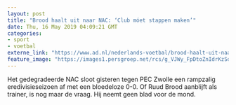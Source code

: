```yaml
---
layout: post
title: "Brood haalt uit naar NAC: ‘Club móet stappen maken’"
date: Thu, 16 May 2019 04:09:21 GMT
categories: 
- sport 
- voetbal 
externe_link: "https://www.ad.nl/nederlands-voetbal/brood-haalt-uit-naar-nac-club-moet-stappen-maken~a899480c/"
feature_image: "https://images1.persgroep.net/rcs/g_VJWy_FpDtoZnIdrKzSdiJ7Gvg/diocontent/148119715/_fitwidth/400/?appId=21791a8992982cd8da851550a453bd7f&quality=0.7"
---
```


Het gedegradeerde NAC sloot gisteren tegen PEC Zwolle een rampzalig eredivisieseizoen af met een bloedeloze 0-0. Of Ruud Brood aanblijft als trainer, is nog maar de vraag. Hij neemt geen blad voor de mond.
